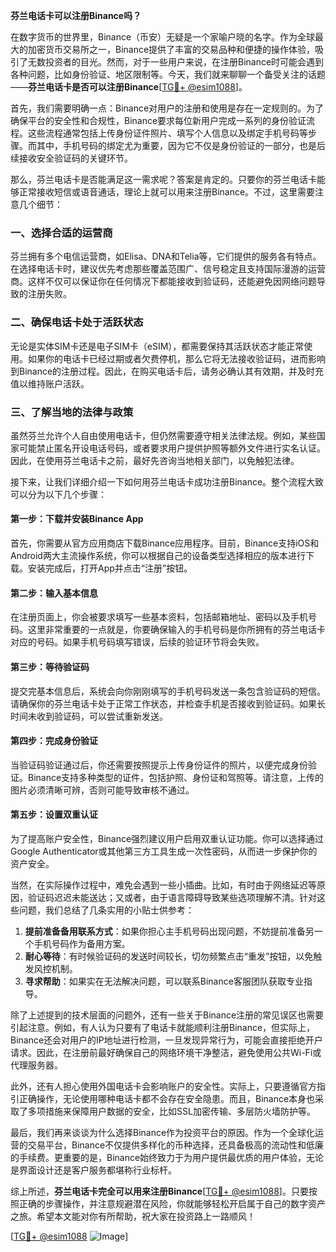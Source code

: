 **芬兰电话卡可以注册Binance吗？**

在数字货币的世界里，Binance（币安）无疑是一个家喻户晓的名字。作为全球最大的加密货币交易所之一，Binance提供了丰富的交易品种和便捷的操作体验，吸引了无数投资者的目光。然而，对于一些用户来说，在注册Binance时可能会遇到各种问题，比如身份验证、地区限制等。今天，我们就来聊聊一个备受关注的话题——**芬兰电话卡是否可以注册Binance**[[TG💪+ @esim1088](https://t.me/s/esim1088)]。

首先，我们需要明确一点：Binance对用户的注册和使用是存在一定规则的。为了确保平台的安全性和合规性，Binance要求每位新用户完成一系列的身份验证流程。这些流程通常包括上传身份证件照片、填写个人信息以及绑定手机号码等步骤。而其中，手机号码的绑定尤为重要，因为它不仅是身份验证的一部分，也是后续接收安全验证码的关键环节。

那么，芬兰电话卡是否能满足这一需求呢？答案是肯定的。只要你的芬兰电话卡能够正常接收短信或语音通话，理论上就可以用来注册Binance。不过，这里需要注意几个细节：

### **一、选择合适的运营商**
芬兰拥有多个电信运营商，如Elisa、DNA和Telia等，它们提供的服务各有特点。在选择电话卡时，建议优先考虑那些覆盖范围广、信号稳定且支持国际漫游的运营商。这样不仅可以保证你在任何情况下都能接收到验证码，还能避免因网络问题导致的注册失败。

### **二、确保电话卡处于活跃状态**
无论是实体SIM卡还是电子SIM卡（eSIM），都需要保持其活跃状态才能正常使用。如果你的电话卡已经过期或者欠费停机，那么它将无法接收验证码，进而影响到Binance的注册过程。因此，在购买电话卡后，请务必确认其有效期，并及时充值以维持账户活跃。

### **三、了解当地的法律与政策**
虽然芬兰允许个人自由使用电话卡，但仍然需要遵守相关法律法规。例如，某些国家可能禁止匿名开设电话号码，或者要求用户提供护照等额外文件进行实名认证。因此，在使用芬兰电话卡之前，最好先咨询当地相关部门，以免触犯法律。

接下来，让我们详细介绍一下如何用芬兰电话卡成功注册Binance。整个流程大致可以分为以下几个步骤：

#### **第一步：下载并安装Binance App**
首先，你需要从官方应用商店下载Binance应用程序。目前，Binance支持iOS和Android两大主流操作系统，你可以根据自己的设备类型选择相应的版本进行下载。安装完成后，打开App并点击“注册”按钮。

#### **第二步：输入基本信息**
在注册页面上，你会被要求填写一些基本资料，包括邮箱地址、密码以及手机号码。这里非常重要的一点就是，你要确保输入的手机号码是你所拥有的芬兰电话卡对应的号码。如果手机号码填写错误，后续的验证环节将会失败。

#### **第三步：等待验证码**
提交完基本信息后，系统会向你刚刚填写的手机号码发送一条包含验证码的短信。请确保你的芬兰电话卡处于正常工作状态，并检查手机是否接收到验证码。如果长时间未收到验证码，可以尝试重新发送。

#### **第四步：完成身份验证**
当验证码验证通过后，你还需要按照提示上传身份证件的照片，以便完成身份验证。Binance支持多种类型的证件，包括护照、身份证和驾照等。请注意，上传的图片必须清晰可辨，否则可能导致审核不通过。

#### **第五步：设置双重认证**
为了提高账户安全性，Binance强烈建议用户启用双重认证功能。你可以选择通过Google Authenticator或其他第三方工具生成一次性密码，从而进一步保护你的资产安全。

当然，在实际操作过程中，难免会遇到一些小插曲。比如，有时由于网络延迟等原因，验证码迟迟未能送达；又或者，由于语言障碍导致某些选项理解不清。针对这些问题，我们总结了几条实用的小贴士供参考：

1. **提前准备备用联系方式**：如果你担心主手机号码出现问题，不妨提前准备另一个手机号码作为备用方案。
2. **耐心等待**：有时候验证码的发送时间较长，切勿频繁点击“重发”按钮，以免触发风控机制。
3. **寻求帮助**：如果实在无法解决问题，可以联系Binance客服团队获取专业指导。

除了上述提到的技术层面的问题外，还有一些关于Binance注册的常见误区也需要引起注意。例如，有人认为只要有了电话卡就能顺利注册Binance，但实际上，Binance还会对用户的IP地址进行检测，一旦发现异常行为，可能会直接拒绝开户请求。因此，在注册前最好确保自己的网络环境干净整洁，避免使用公共Wi-Fi或代理服务器。

此外，还有人担心使用外国电话卡会影响账户的安全性。实际上，只要遵循官方指引正确操作，无论使用哪种电话卡都不会存在安全隐患。而且，Binance本身也采取了多项措施来保障用户数据的安全，比如SSL加密传输、多层防火墙防护等。

最后，我们再来谈谈为什么选择Binance作为投资平台的原因。作为一个全球化运营的交易平台，Binance不仅提供多样化的币种选择，还具备极高的流动性和低廉的手续费。更重要的是，Binance始终致力于为用户提供最优质的用户体验，无论是界面设计还是客户服务都堪称行业标杆。

综上所述，**芬兰电话卡完全可以用来注册Binance**[[TG💪+ @esim1088](https://t.me/s/esim1088)]。只要按照正确的步骤操作，并注意规避潜在风险，你就能够轻松开启属于自己的数字资产之旅。希望本文能对你有所帮助，祝大家在投资路上一路顺风！

[[TG💪+ @esim1088](https://t.me/s/esim1088) ![Image](https://i.postimg.cc/4NQfJmqS/Snipaste-2025-05-13-00-14-12.png)]